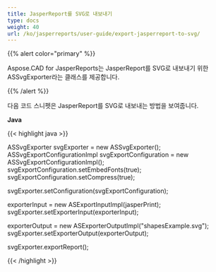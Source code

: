 ```yaml
---
title: JasperReport를 SVG로 내보내기
type: docs
weight: 40
url: /ko/jasperreports/user-guide/export-jasperreport-to-svg/
---
```


{{% alert color="primary" %}}

Aspose.CAD for JasperReports는 JasperReport를 SVG로 내보내기 위한 ASSvgExporter라는 클래스를 제공합니다.

{{% /alert %}}

다음 코드 스니펫은 JasperReport를 SVG로 내보내는 방법을 보여줍니다.

**Java**

{{< highlight java >}}

ASSvgExporter svgExporter = new ASSvgExporter();
ASSvgExportConfigurationImpl svgExportConfiguration = new ASSvgExportConfigurationImpl();
svgExportConfiguration.setEmbedFonts(true);
svgExportConfiguration.setCompress(true);

svgExporter.setConfiguration(svgExportConfiguration);

exporterInput = new ASExportInputImpl(jasperPrint);
svgExporter.setExporterInput(exporterInput);

exporterOutput = new ASExporterOutputImpl("shapesExample.svg");
svgExporter.setExporterOutput(exporterOutput);

svgExporter.exportReport();

{{< /highlight >}}
